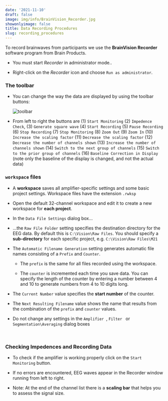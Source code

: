 ```yaml
---
date: '2021-11-10'
draft: false
image: img/info/BrainVision_Recorder.jpg
showonlyimage: false
title: Data Recording Procedures
slug: recording_procedures
---
```


To record brainwaves from participants we use the **BrainVision Recorder** software program from Brain Products.

<!--more-->


- You must start *Recorder* in administrator mode..

- Right-click on the *Recorder* icon and choose `Run as administrator`.

### The toolbar

- You can change the way the data are displayed by using the toolbar buttons:

  ![toolbar](/img/info/toolbar.png)
  
- From left to right the buttons are (1) `Start Monitoring` (2) `Impedence Check`, (3) `Generate square wave` (4) `Start Recording` (5) `Pause Recording` (6) `Stop Recording` (7) `Stop Monitoring` (8) `Zoom Out` (9) `Zoom In` (10) `Increase the scaling factor` (11) `Decrease the scaling factor` (12) `Decrease the number of channels shown` (13) `Increase the number of channels shown` (14) `Switch to the next group of channels` (15) `Switch to the prior group of channels` (16) `Baseline Correction in Display` (note only the baseline of the display is changed, and not the actual data)

  

###  `workspace` files 

- A **workspace** saves all amplifier-specific settings and some basic project settings. Workspace files have the extension `.rwksp`

- Open the default 32-channel workspace and edit it to create  a new workspace for **each project**. 

- In the `Data File Settings` dialog box... 

- ...the `Raw File Folder` setting specifies the destination directory for the EEG data. By default this is `C:\Vision\Raw Files`.  You should specify a **sub-directory** for each specific project, e.g. `C:\Vision\Raw Files\M21`

- The `Automatic Filename Generation` setting generates automatic file names consisting of a `Prefix` and `Counter`. 

  - The `prefix` is the same for all files recorded using the workspace.

  - The `counter` is incremented each time you save data. You can specify the length of the counter by entering a number between 4 and 10 to generate numbers from 4 to 10 digits long.

- The `Current Number` value specifies the **start number** of the counter.

- The `Next Resulting Filename` value shows  the name that results from the combination of the `prefix` and `counter` values.

- Do not change any settings in the  `Amplifier `, `Filter ` or `Segmentation\Averaging` dialog boxes



&nbsp;      




###  Checking Impedences and Recording Data

- To check if the amplifier is working properly click on the `Start Monitoring` button.

- If no errors are encountered, EEG waves appear in the Recorder window running from left to right.

- Note: At the end of the channel list there is a **scaling bar** that helps you to assess the signal size.
